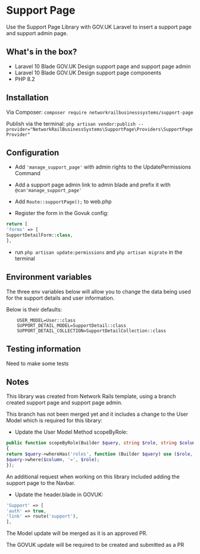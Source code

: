 # Support Page

Use the Support Page Library with GOV.UK Laravel to insert a support page and support admin page.

## What's in the box?

* Laravel 10 Blade GOV.UK Design support page and support page admin
* Laravel 10 Blade GOV.UK Design support page components
* PHP 8.2

## Installation

Via Composer: `composer require networkrailbusinesssystems/support-page`

Publish via the terminal: `php artisan vendor:publish --provider="NetworkRailBusinessSystems\SupportPage\Providers\SupportPageProvider"`

## Configuration

* Add `'manage_support_page'` with admin rights to the UpdatePermissions Command
* Add a support page admin link to admin blade and prefix it with `@can'manage_support_page'`
* Add `Route::supportPage();` to web.php

* Register the form in the Govuk config:
```php
return [
'forms' => [
SupportDetailForm::class,
],
```
* run `php artisan update:permissions` and `php artisan migrate` in the terminal

## Environment variables

The three env variables below will allow you to change the data being used for the support details and user information.

Below is their defaults:

```dotenv
    USER_MODEL=User::class
    SUPPORT_DETAIL_MODEL=SupportDetail::class
    SUPPORT_DETAIL_COLLECTION=SupportDetailCollection::class
```

## Testing information

Need to make some tests

## Notes

This library was created from Network Rails template, using a branch created support page and support page admin.

This branch has not been merged yet and it includes a change to the User Model which is required for this library:

* Update the User Model Method scopeByRole:
```php
public function scopeByRole(Builder $query, string $role, string $column = 'name'): Builder
{
return $query->whereHas('roles', function (Builder $query) use ($role, $column) {
$query->where($column, '=', $role);
});
```
An additional request when working on this library included adding the support page to the Navbar.

* Update the header.blade in GOVUK:
```php
'Support' => [
'auth' => true,
'link' => route('support'),
],
```
The Model update will be merged as it is an approved PR.

The GOVUK update will be required to be created and submitted as a PR

```